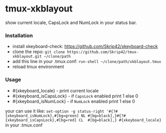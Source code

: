 # tmux-xkblayout
show current locale, CapsLock and NumLock in your status bar.

### Installation
- install xkeyboard-check: https://github.com/Skrip42/xkeyboard-check
- clone the repo: `git clone https://github.com/Skrip42/tmux-xkblayout.git ~/clone/path`
- add this line in your .tmux.conf: `run-shell ~/clone/path/xkblayout.tmux`
- reload tmux environment

### Usage
- #{xkeyboard_locale} - print current locale
- #{xkeyboard_isCapsLock} - if `CapsLock` enabled print 1 else 0
- #{xkeyboard_isNumLock} - if `NumLock` enabled print 1 else 0

your can use it like: 
`set-option -g status-right '#{?#{xkeyboard_isNumLock},#[bg=green] NL #[bg=black],}#{?#{xkeyboard_isCapsLock},#[bg=red] CL  #[bg=black],} #{xkeyboard_locale}` in your .tmux.conf
